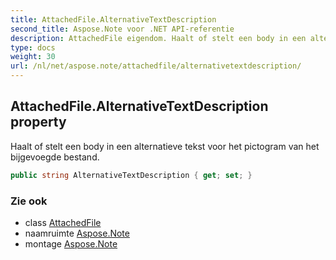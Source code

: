 ```yaml
---
title: AttachedFile.AlternativeTextDescription
second_title: Aspose.Note voor .NET API-referentie
description: AttachedFile eigendom. Haalt of stelt een body in een alternatieve tekst voor het pictogram van het bijgevoegde bestand.
type: docs
weight: 30
url: /nl/net/aspose.note/attachedfile/alternativetextdescription/
---
```

## AttachedFile.AlternativeTextDescription property

Haalt of stelt een body in een alternatieve tekst voor het pictogram van het bijgevoegde bestand.

```csharp
public string AlternativeTextDescription { get; set; }
```

### Zie ook

* class [AttachedFile](../)
* naamruimte [Aspose.Note](../../attachedfile/)
* montage [Aspose.Note](../../../)


